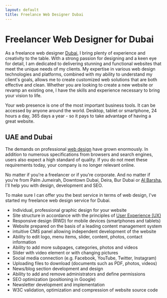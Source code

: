 ```yaml
---
layout: default
title: Freelance Web Designer Dubai
---
```


# Freelancer Web Designer for Dubai

As a freelance web designer <a href="https://en.wikipedia.org/wiki/Dubai" target="_blank">Dubai</a>, I bring plenty of experience and creativity to the table. With a strong passion for designing and a keen eye for detail, I am dedicated to delivering stunning and functional websites that meet the unique needs of my clients. My expertise in various web design technologies and platforms, combined with my ability to understand my client's goals, allows me to create customized web solutions that are both effective and clean. Whether you are looking to create a new website or revamp an existing one, I have the skills and experience necessary to bring your vision to life.

Your web presence is one of the most important business tools. It can be accessed by anyone around the world. Desktop, tablet or smartphone, 24 hours a day, 365 days a year - so it pays to take advantage of having a great website.

## UAE and Dubai

The demands on professional <a href="https://en.wikipedia.org/wiki/Web_design" target="_blank">web design</a> have grown enormously. In addition to numerous specifications from browsers and search engines, users also expect a high standard of quality. If you do not meet these requirements today, your company is no longer relevant online.

No matter if you're a freelancer or if you're corporate. And no matter if you're from Palm Jumeirah, Downtown Dubai, Deira, Bur Dubai or <a href="https://en.wikipedia.org/wiki/Al_Barsha" target="_blank">Al Barsha</a>, I'll help you with design, development and SEO.

To make sure I can offer you the best service in terms of web design, I've started my freelance web design service for Dubai.

* Individual, professional graphic design for your website
* Site structure in accordance with the principles of <a href="https://de.wikipedia.org/wiki/User_Experience" target="_blank">User Experience (UX)</a>
* Responsive design (RWD) for mobile devices (smartphones and tablets)
* Website prepared on the basis of a leading content management system
* intuitive CMS panel allowing independent development of the website
* Ability to edit logo, menu items, slider, content, photos, contact information
* Ability to add more subpages, categories, photos and videos
* Slider with video element or with changing pictures
* Social media connection (e.g. Facebook, YouTube, Twitter, Instagram)
* Uploading files to download (documents such as PDF, photos, videos)
* News/blog section development and design
* Ability to add and remove administrators and define permissions
* SEO optimization (positioning in Google)
* Newsletter development and implementation
* W3C validation, optimization and compression of website source code


